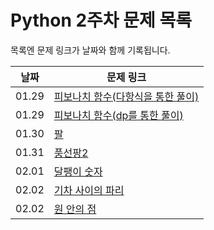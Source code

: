 # Python 2주차 문제 목록

목록엔 문제 링크가 날짜와 함께 기록됩니다.
  

|날짜|문제 링크|
|------|---|
|01.29|[피보나치 함수(다항식을 통한 풀이)](https://www.acmicpc.net/problem/1003)
|01.29|[피보나치 함수(dp를 통한 풀이)](https://www.acmicpc.net/problem/1003)
|01.30|[팔](https://www.acmicpc.net/problem/1105)
|01.31|[풍선팡2](https://swexpertacademy.com/main/code/userProblem/userProblemDetail.do?contestProbId=AYYlGU56XOkDFARc)
|02.01|[달팽이 숫자](https://swexpertacademy.com/main/code/problem/problemDetail.do?contestProbId=AV5PobmqAPoDFAUq)
|02.02|[기차 사이의 파리](https://swexpertacademy.com/main/code/problem/problemDetail.do?contestProbId=AWajaTmaZw4DFAWM)
|02.02|[원 안의 점](https://swexpertacademy.com/main/code/problem/problemDetail.do?contestProbId=AYcllbDqUVgDFASR)

